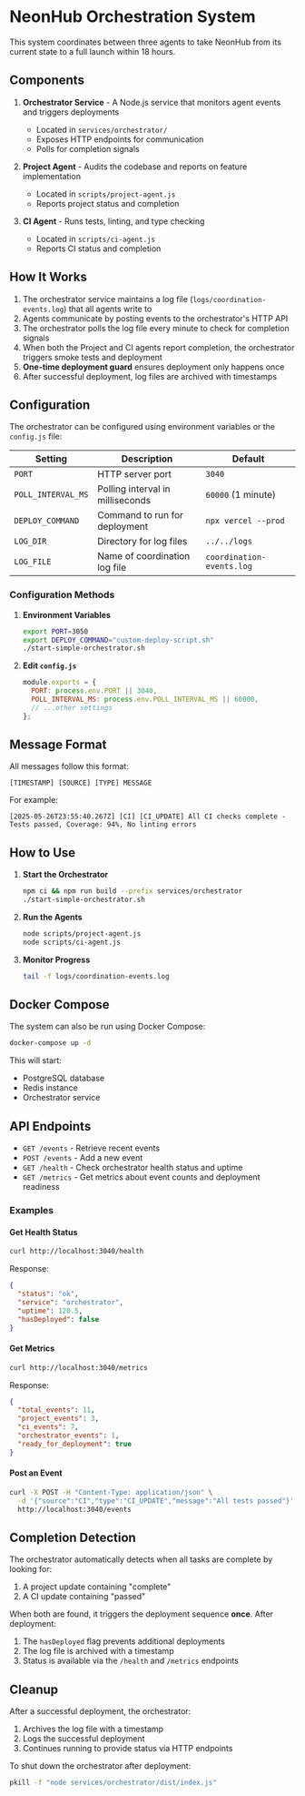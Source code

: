 # NeonHub Orchestration System

This system coordinates between three agents to take NeonHub from its current state to a full launch within 18 hours.

## Components

1. **Orchestrator Service** - A Node.js service that monitors agent events and triggers deployments
   - Located in `services/orchestrator/`
   - Exposes HTTP endpoints for communication
   - Polls for completion signals

2. **Project Agent** - Audits the codebase and reports on feature implementation
   - Located in `scripts/project-agent.js`
   - Reports project status and completion

3. **CI Agent** - Runs tests, linting, and type checking
   - Located in `scripts/ci-agent.js`
   - Reports CI status and completion

## How It Works

1. The orchestrator service maintains a log file (`logs/coordination-events.log`) that all agents write to
2. Agents communicate by posting events to the orchestrator's HTTP API
3. The orchestrator polls the log file every minute to check for completion signals
4. When both the Project and CI agents report completion, the orchestrator triggers smoke tests and deployment
5. **One-time deployment guard** ensures deployment only happens once
6. After successful deployment, log files are archived with timestamps

## Configuration

The orchestrator can be configured using environment variables or the `config.js` file:

| Setting | Description | Default |
|---------|-------------|---------|
| `PORT` | HTTP server port | `3040` |
| `POLL_INTERVAL_MS` | Polling interval in milliseconds | `60000` (1 minute) |
| `DEPLOY_COMMAND` | Command to run for deployment | `npx vercel --prod` |
| `LOG_DIR` | Directory for log files | `../../logs` |
| `LOG_FILE` | Name of coordination log file | `coordination-events.log` |

### Configuration Methods

1. **Environment Variables**
   ```bash
   export PORT=3050
   export DEPLOY_COMMAND="custom-deploy-script.sh"
   ./start-simple-orchestrator.sh
   ```

2. **Edit `config.js`**
   ```js
   module.exports = {
     PORT: process.env.PORT || 3040,
     POLL_INTERVAL_MS: process.env.POLL_INTERVAL_MS || 60000,
     // ...other settings
   };
   ```

## Message Format

All messages follow this format:
```
[TIMESTAMP] [SOURCE] [TYPE] MESSAGE
```

For example:
```
[2025-05-26T23:55:40.267Z] [CI] [CI_UPDATE] All CI checks complete - Tests passed, Coverage: 94%, No linting errors
```

## How to Use

1. **Start the Orchestrator**

   ```bash
   npm ci && npm run build --prefix services/orchestrator
   ./start-simple-orchestrator.sh
   ```

2. **Run the Agents**

   ```bash
   node scripts/project-agent.js
   node scripts/ci-agent.js
   ```

3. **Monitor Progress**

   ```bash
   tail -f logs/coordination-events.log
   ```

## Docker Compose

The system can also be run using Docker Compose:

```bash
docker-compose up -d
```

This will start:
- PostgreSQL database
- Redis instance
- Orchestrator service

## API Endpoints

- `GET /events` - Retrieve recent events
- `POST /events` - Add a new event
- `GET /health` - Check orchestrator health status and uptime
- `GET /metrics` - Get metrics about event counts and deployment readiness

### Examples

#### Get Health Status
```bash
curl http://localhost:3040/health
```
Response:
```json
{
  "status": "ok",
  "service": "orchestrator",
  "uptime": 120.5,
  "hasDeployed": false
}
```

#### Get Metrics
```bash
curl http://localhost:3040/metrics
```
Response:
```json
{
  "total_events": 11,
  "project_events": 3,
  "ci_events": 7,
  "orchestrator_events": 1,
  "ready_for_deployment": true
}
```

#### Post an Event
```bash
curl -X POST -H "Content-Type: application/json" \
  -d '{"source":"CI","type":"CI_UPDATE","message":"All tests passed"}' \
  http://localhost:3040/events
```

## Completion Detection

The orchestrator automatically detects when all tasks are complete by looking for:
1. A project update containing "complete"
2. A CI update containing "passed"

When both are found, it triggers the deployment sequence **once**. After deployment:
1. The `hasDeployed` flag prevents additional deployments
2. The log file is archived with a timestamp
3. Status is available via the `/health` and `/metrics` endpoints

## Cleanup

After a successful deployment, the orchestrator:
1. Archives the log file with a timestamp
2. Logs the successful deployment
3. Continues running to provide status via HTTP endpoints

To shut down the orchestrator after deployment:
```bash
pkill -f "node services/orchestrator/dist/index.js"
``` 